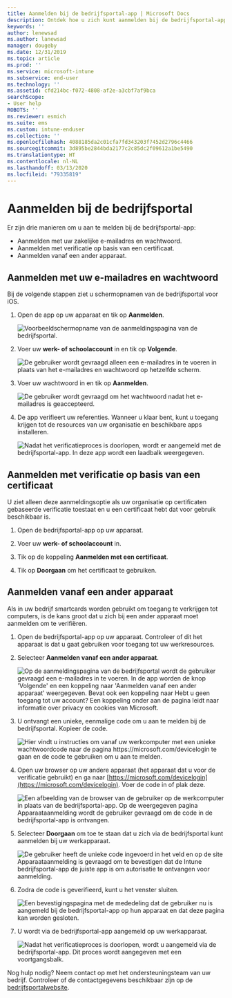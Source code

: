 ```yaml
---
title: Aanmelden bij de bedrijfsportal-app | Microsoft Docs
description: Ontdek hoe u zich kunt aanmelden bij de bedrijfsportal-app op meerdere platformen.
keywords: ''
author: lenewsad
ms.author: lanewsad
manager: dougeby
ms.date: 12/31/2019
ms.topic: article
ms.prod: ''
ms.service: microsoft-intune
ms.subservice: end-user
ms.technology: ''
ms.assetid: cfd214bc-f072-4808-af2e-a3cbf7af9bca
searchScope:
- User help
ROBOTS: ''
ms.reviewer: esmich
ms.suite: ems
ms.custom: intune-enduser
ms.collection: ''
ms.openlocfilehash: 4088185da2c01cfa7fd343203f7452d2796c4466
ms.sourcegitcommit: 3d895be2844bda2177c2c85dc2f09612a1be5490
ms.translationtype: HT
ms.contentlocale: nl-NL
ms.lasthandoff: 03/13/2020
ms.locfileid: "79335819"
---
```

# <a name="sign-in-to-company-portal"></a>Aanmelden bij de bedrijfsportal  

Er zijn drie manieren om u aan te melden bij de bedrijfsportal-app:

* Aanmelden met uw zakelijke e-mailadres en wachtwoord.  
* Aanmelden met verificatie op basis van een certificaat.  
* Aanmelden vanaf een ander apparaat.    


## <a name="sign-in-with-your-email-address-and-password"></a>Aanmelden met uw e-mailadres en wachtwoord
Bij de volgende stappen ziet u schermopnamen van de bedrijfsportal voor iOS.  

1. Open de app op uw apparaat en tik op **Aanmelden**.  

   ![Voorbeeldschermopname van de aanmeldingspagina van de bedrijfsportal.](./media/intune-ios-cp-signin-1908.png)


2. Voer uw **werk- of schoolaccount** in en tik op **Volgende**.

   ![De gebruiker wordt gevraagd alleen een e-mailadres in te voeren in plaats van het e-mailadres en wachtwoord op hetzelfde scherm.](./media/cp_ios_aad_signin_after_1804_002.png)

3. Voer uw wachtwoord in en tik op **Aanmelden**.

   ![De gebruiker wordt gevraagd om het wachtwoord nadat het e-mailadres is geaccepteerd.](./media/cp_ios_aad_signin_after_1804_003.png)

4. De app verifieert uw referenties. Wanneer u klaar bent, kunt u toegang krijgen tot de resources van uw organisatie en beschikbare apps installeren.  

   ![Nadat het verificatieproces is doorlopen, wordt er aangemeld met de bedrijfsportal-app. In deze app wordt een laadbalk weergegeven.](./media/cp_ios_aad_signin_after_1804_004.png)

## <a name="sign-in-with-certificate-based-authentication"></a>Aanmelden met verificatie op basis van een certificaat
U ziet alleen deze aanmeldingsoptie als uw organisatie op certificaten gebaseerde verificatie toestaat en u een certificaat hebt dat voor gebruik beschikbaar is.  

1. Open de bedrijfsportal-app op uw apparaat.  

2. Voer uw **werk- of schoolaccount** in.  

3. Tik op de koppeling **Aanmelden met een certificaat**.  

4. Tik op **Doorgaan** om het certificaat te gebruiken.  

## <a name="sign-in-from-another-device"></a>Aanmelden vanaf een ander apparaat

Als in uw bedrijf smartcards worden gebruikt om toegang te verkrijgen tot computers, is de kans groot dat u zich bij een ander apparaat moet aanmelden om te verifiëren.  

1. Open de bedrijfsportal-app op uw apparaat. Controleer of dit het apparaat is dat u gaat gebruiken voor toegang tot uw werkresources.       

1. Selecteer **Aanmelden vanaf een ander apparaat**.  

   ![Op de aanmeldingspagina van de bedrijfsportal wordt de gebruiker gevraagd een e-mailadres in te voeren.  In de app worden de knop 'Volgende' en een koppeling naar 'Aanmelden vanaf een ander apparaat' weergegeven. Bevat ook een koppeling naar Hebt u geen toegang tot uw account? Een koppeling onder aan de pagina leidt naar informatie over privacy en cookies van Microsoft.](./media/cp_ios_aad_signin_after_1804_005.png)

2. U ontvangt een unieke, eenmalige code om u aan te melden bij de bedrijfsportal. Kopieer de code.

   ![Hier vindt u instructies om vanaf uw werkcomputer met een unieke wachtwoordcode naar de pagina https://microsoft.com/devicelogin te gaan en de code te gebruiken om u aan te melden.](./media/cp_ios_aad_signin_after_1804_006.png)

3. Open uw browser op uw andere apparaat (het apparaat dat u voor de verificatie gebruikt) en ga naar [https://microsoft.com/devicelogin](https://microsoft.com/devicelogin). Voer de code in of plak deze.  

   ![Een afbeelding van de browser van de gebruiker op de werkcomputer in plaats van de bedrijfsportal-app. Op de weergegeven pagina Apparaataanmelding wordt de gebruiker gevraagd om de code in de bedrijfsportal-app is ontvangen.](../fundamentals/media/whats-new-app-ui/cp_ios_aad_signin_from_another_device_after_1704_004.png)

4. Selecteer __Doorgaan__ om toe te staan dat u zich via de bedrijfsportal kunt aanmelden bij uw werkapparaat.   

   ![De gebruiker heeft de unieke code ingevoerd in het veld en op de site Apparaataanmelding is gevraagd om te bevestigen dat de Intune bedrijfsportal-app de juiste app is om autorisatie te ontvangen voor aanmelding.](../fundamentals/media/whats-new-app-ui/cp_ios_aad_signin_from_another_device_after_1704_005.png) 

5. Zodra de code is geverifieerd, kunt u het venster sluiten.  

   ![Een bevestigingspagina met de mededeling dat de gebruiker nu is aangemeld bij de bedrijfsportal-app op hun apparaat en dat deze pagina kan worden gesloten.](../fundamentals/media/whats-new-app-ui/cp_ios_aad_signin_from_another_device_after_1704_006.png)

6. U wordt via de bedrijfsportal-app aangemeld op uw werkapparaat.  

   ![Nadat het verificatieproces is doorlopen, wordt u aangemeld via de bedrijfsportal-app. Dit proces wordt aangegeven met een voortgangsbalk.](./media/cp_ios_aad_signin_after_1804_007.png)

Nog hulp nodig? Neem contact op met het ondersteuningsteam van uw bedrijf. Controleer of de contactgegevens beschikbaar zijn op de [bedrijfsportalwebsite](https://go.microsoft.com/fwlink/?linkid=2010980).  
